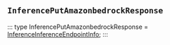 ## `InferencePutAmazonbedrockResponse`
:::
type InferencePutAmazonbedrockResponse = [InferenceInferenceEndpointInfo](./InferenceInferenceEndpointInfo.md);
:::
